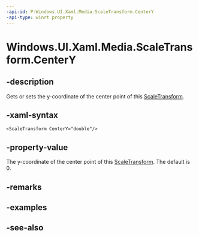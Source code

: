 ```yaml
---
-api-id: P:Windows.UI.Xaml.Media.ScaleTransform.CenterY
-api-type: winrt property
---
```


<!-- Property syntax
public double CenterY { get;  set; }
-->

# Windows.UI.Xaml.Media.ScaleTransform.CenterY

## -description
Gets or sets the y-coordinate of the center point of this [ScaleTransform](scaletransform.md).



## -xaml-syntax
```xaml
<ScaleTransform CenterY="double"/>
```


## -property-value
The y-coordinate of the center point of this [ScaleTransform](scaletransform.md). The default is 0.

## -remarks

## -examples

## -see-also

